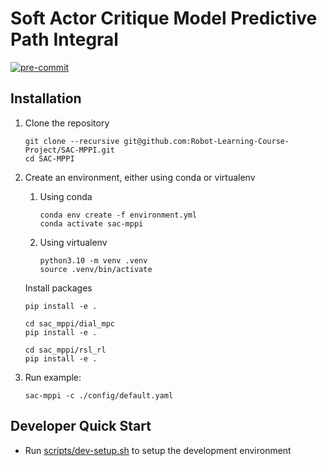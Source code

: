 # Soft Actor Critique Model Predictive Path Integral

[![pre-commit](https://github.com/Robot-Learning-Course-Project/SAC-MPPI/actions/workflows/pre-commit.yml/badge.svg)](https://github.com/Robot-Learning-Course-Project/SAC-MPPI/actions/workflows/pre-commit.yml)

## Installation

1. Clone the repository

   ```Shell
   git clone --recursive git@github.com:Robot-Learning-Course-Project/SAC-MPPI.git
   cd SAC-MPPI
   ```

1. Create an environment, either using conda or virtualenv

   1. Using conda

      ```Shell
      conda env create -f environment.yml
      conda activate sac-mppi
      ```

   1. Using virtualenv

      ```Shell
      python3.10 -m venv .venv
      source .venv/bin/activate
      ```

   Install packages

   ```Shell
   pip install -e .

   cd sac_mppi/dial_mpc
   pip install -e .

   cd sac_mppi/rsl_rl
   pip install -e .
   ```

1. Run example:

   ```Shell
   sac-mppi -c ./config/default.yaml
   ```

## Developer Quick Start

- Run [scripts/dev-setup.sh](scripts/dev-setup.sh) to setup the development environment
